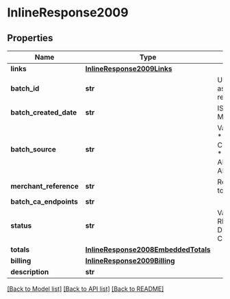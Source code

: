 # InlineResponse2009

## Properties
Name | Type | Description | Notes
------------ | ------------- | ------------- | -------------
**links** | [**InlineResponse2009Links**](InlineResponse2009Links.md) |  | [optional] 
**batch_id** | **str** | Unique identification number assigned to the submitted request. | [optional] 
**batch_created_date** | **str** | ISO-8601 format: yyyy-MM-ddTHH:mm:ssZ | [optional] 
**batch_source** | **str** | Valid Values:   * SCHEDULER   * TOKEN_API   * CREDIT_CARD_FILE_UPLOAD   * AMEX_REGSITRY   * AMEX_REGISTRY_API   * AMEX_MAINTENANCE  | [optional] 
**merchant_reference** | **str** | Reference used by merchant to identify batch. | [optional] 
**batch_ca_endpoints** | **str** |  | [optional] 
**status** | **str** | Valid Values:   * REJECTED   * RECEIVED   * VALIDATED   * DECLINED   * PROCESSING   * COMPLETED  | [optional] 
**totals** | [**InlineResponse2008EmbeddedTotals**](InlineResponse2008EmbeddedTotals.md) |  | [optional] 
**billing** | [**InlineResponse2009Billing**](InlineResponse2009Billing.md) |  | [optional] 
**description** | **str** |  | [optional] 

[[Back to Model list]](../README.md#documentation-for-models) [[Back to API list]](../README.md#documentation-for-api-endpoints) [[Back to README]](../README.md)


